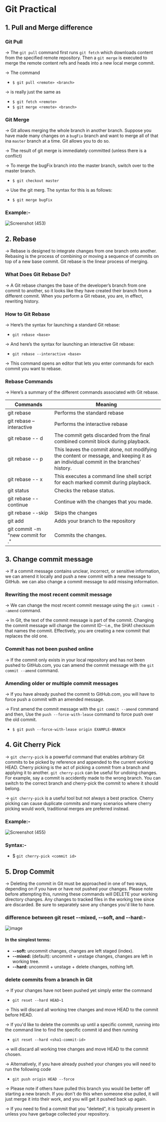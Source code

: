 # Git Practical

## 1. Pull and Merge difference

### Git Pull

→ The `git pull` command first runs `git fetch` which downloads content from the specified remote repository. Then a `git merge` is executed to merge the remote content refs and heads into a new local merge commit.

→ The command

- `$ git pull <remote> <branch>`

→ is really just the same as

- `$ git fetch <remote>`
- `$ git merge <remote> <branch>`

### Git Merge

→ Git allows merging the whole branch in another branch. Suppose you have made many changes on a `bugFix` branch and want to merge all of that ina `master` branch at a time. Git allows you to do so.

→ The result of git merge is immediately committed
(unless there is a conflict)

→ To merge the bugFix branch into the master branch, switch over to the master branch.

- `$ git checkout master`

→ Use the git merg. The syntax for this is as follows:

- `$ git merge bugFix `

### Example:-

![Screenshot (453)](https://user-images.githubusercontent.com/88922832/219932522-d445609d-0993-4445-a80c-2f9aa7a99860.png)

## 2. Rebase

→ Rebase is designed to integrate changes from one branch onto another. Rebasing is the process of combining or moving a sequence of commits on top of a new base commit. Git rebase is the linear process of merging.

### What Does Git Rebase Do?

→ A Git rebase changes the base of the developer’s branch from one commit to another, so it looks like they have created their branch from a different commit. When you perform a Git rebase, you are, in effect, rewriting history.

### How to Git Rebase

→ Here’s the syntax for launching a standard Git rebase:

- `git rebase <base>`

→ And here’s the syntax for launching an interactive Git rebase:

- `git rebase --interactive <base>`

→ This command opens an editor that lets you enter commands for each commit you want to rebase.

### Rebase Commands

→ Here’s a summary of the different commands associated with Git rebase.

| Commands                                      | Meaning                                                                                                                              |
| --------------------------------------------- | ------------------------------------------------------------------------------------------------------------------------------------ |
| git rebase <base>                             | Performs the standard rebase                                                                                                         |
| git rebase – interactive <base>               | Performs the interactive rebase                                                                                                      |
| git rebase -- d                               | The commit gets discarded from the final combined commit block during playback.                                                      |
| git rebase -- p                               | This leaves the commit alone, not modifying the content or message, and keeping it as an individual commit in the branches’ history. |
| git rebase -- x                               | This executes a command line shell script for each marked commit during playback.                                                    |
| git status                                    | Checks the rebase status.                                                                                                            |
| git rebase -- continue                        | Continue with the changes that you made.                                                                                             |
| git rebase --skip                             | Skips the changes                                                                                                                    |
| git add <project file>                        | Adds your branch to the repository                                                                                                   |
| git commit -m "new commit for <branch name>." | Commits the changes.                                                                                                                 |

## 3. Change commit message

→ If a commit message contains unclear, incorrect, or sensitive information, we can amend it locally and push a new commit with a new message to GitHub. we can also change a commit message to add missing information.

### Rewriting the most recent commit message

→ We can change the most recent commit message using the `git commit --amend` command.

→ In Git, the text of the commit message is part of the commit. Changing the commit message will change the commit ID--i.e., the SHA1 checksum that names the commit. Effectively, you are creating a new commit that replaces the old one.

### Commit has not been pushed online

→ If the commit only exists in your local repository and has not been pushed to GitHub.com, you can amend the commit message with the `git commit --amend` command.

### Amending older or multiple commit messages

→ If you have already pushed the commit to GitHub.com, you will have to force push a commit with an amended message.

→ First amend the commit message with the `git commit --amend` command and then, Use the `push --force-with-lease` command to force push over the old commit.

- `$ git push --force-with-lease origin EXAMPLE-BRANCH`

## 4. Git Cherry Pick

→ `git cherry-pick` is a powerful command that enables arbitrary Git commits to be picked by reference and appended to the current working HEAD. Cherry picking is the act of picking a commit from a branch and applying it to another. `git cherry-pick` can be useful for undoing changes. For example, say a commit is accidently made to the wrong branch. You can switch to the correct branch and cherry-pick the commit to where it should belong.

→ `git cherry-pick` is a useful tool but not always a best practice. Cherry picking can cause duplicate commits and many scenarios where cherry picking would work, traditional merges are preferred instead.

### Example:-

![Screenshot (455)](https://user-images.githubusercontent.com/88922832/219932465-58859068-3f34-470b-8880-b47f689106cf.png)

### Syntax:-

- $ `git cherry-pick <commit id> `

## 5. Drop Commit

→ Deleting the commit in Git must be approached in one of two ways, depending on if you have or have not pushed your changes. Please note before attempting this, running these commands will DELETE your working directory changes. Any changes to tracked files in the working tree since <commit> are discarded. Be sure to separately save any changes you'd like to have.

### difference between git reset --mixed, --soft, and --hard:-

![image](https://user-images.githubusercontent.com/88922832/219931750-ee1e06ff-da8a-41b3-adac-efe27b21a033.png)

#### In the simplest terms:

- **--soft:** uncommit changes, changes are left staged (index).
- **--mixed:** (default): uncommit + unstage changes, changes are left in working tree.
- **--hard:** uncommit + unstage + delete changes, nothing left.

### delete commits from a branch in Git

→ If your changes have not been pushed yet simply enter the command

- `git reset --hard HEAD~1`

→ This will discard all working tree changes and move HEAD to the commit before HEAD.

→ If you'd like to delete the commits up until a specific commit, running <git log> into the command line to find the specific commit id and then running

- `git reset --hard <sha1-commit-id>`

→ will discard all working tree changes and move HEAD to the commit chosen.

→ Alternatively, if you have already pushed your changes you will need to run the following code

- `git push origin HEAD --force `

→ Please note if others have pulled this branch you would be better off starting a new branch. If you don't do this when someone else pulled, it will just merge it into their work, and you will get it pushed back up again.

→ If you need to find a commit that you "deleted", it is typically present in <git reflog> unless you have garbage collected your repository.
